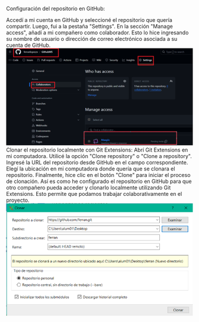 Configuración del repositorio en GitHub:

Accedí a mi cuenta en GitHub y seleccioné el repositorio que quería compartir.
Luego, fui a la pestaña "Settings".
En la sección "Manage access", añadí a mi compañero como colaborador. Esto lo hice ingresando su nombre de usuario o dirección de correo electrónico asociada a su cuenta de GitHub.
![Alt text](image.png)
Clonar el repositorio localmente con Git Extensions:
Abrí Git Extensions en mi computadora.
Utilicé la opción "Clone repository" o "Clone a repository".
Ingresé la URL del repositorio desde GitHub en el campo correspondiente.
Elegí la ubicación en mi computadora donde quería que se clonara el repositorio.
Finalmente, hice clic en el botón "Clone" para iniciar el proceso de clonación.
Así es como he configurado el repositorio en GitHub para que otro compañero pueda acceder y clonarlo localmente utilizando Git Extensions. Esto permite que podamos trabajar colaborativamente en el proyecto.
![Alt text](image-1.png)